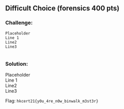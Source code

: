 ## Difficult Choice (forensics 400 pts)  
### Challenge:  
```
Placeholder    
Line 1    
Line2    
Line3    
  
```
  
### Solution:  
Placeholder    
Line 1    
Line2    
Line3    
  
  
Flag: `hkcert21{y0u_4re_n0w_binwalk_m3st3r}`  
  
